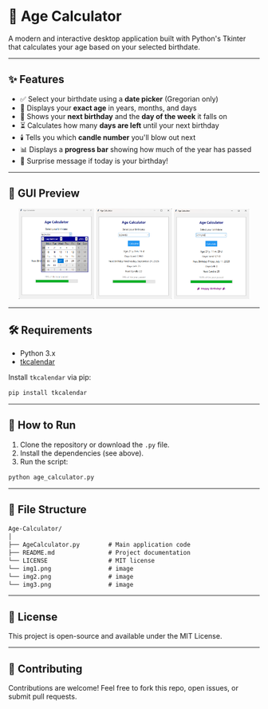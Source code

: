 
# 📆 Age Calculator 

A modern and interactive desktop application built with Python's Tkinter that calculates your age based on your selected birthdate.

---

## ✨ Features

- ✅ Select your birthdate using a **date picker** (Gregorian only)
- 📆 Displays your **exact age** in years, months, and days
- 📅 Shows your **next birthday** and the **day of the week** it falls on
- ⏳ Calculates how many **days are left** until your next birthday
- 🕯️ Tells you which **candle number** you'll blow out next
- 📊 Displays a **progress bar** showing how much of the year has passed
- 🎉 Surprise message if today is your birthday!

---

## 📸 GUI Preview

<p align="center">
  <img src="img1.png" alt="Screenshot 1" width="30%"/>
  <img src="img2.png" alt="Screenshot 2" width="30%"/>
  <img src="img3.png" alt="Screenshot 3" width="30%"/>
</p>

---

## 🛠️ Requirements

- Python 3.x
- [tkcalendar](https://pypi.org/project/tkcalendar/)

Install `tkcalendar` via pip:

```bash
pip install tkcalendar
````

---

## 🚀 How to Run

1. Clone the repository or download the `.py` file.
2. Install the dependencies (see above).
3. Run the script:

```bash
python age_calculator.py
```

---

## 📂 File Structure

```
Age-Calculator/
│
├── AgeCalculator.py        # Main application code
├── README.md               # Project documentation
└── LICENSE                 # MIT license
└── img1.png                # image
└── img2.png                # image
└── img3.png                # image

```

---

## 📄 License

This project is open-source and available under the MIT License.

---

## 🤝 Contributing

Contributions are welcome! Feel free to fork this repo, open issues, or submit pull requests.






